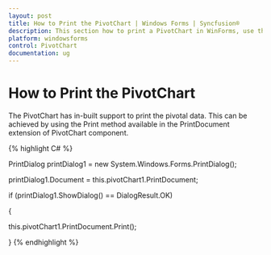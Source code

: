 ```yaml
---
layout: post
title: How to Print the PivotChart | Windows Forms | Syncfusion®
description: This section how to print a PivotChart in WinForms, use the PrintDocument component. Render the chart to a bitmap and send it to the printer for output.
platform: windowsforms
control: PivotChart
documentation: ug
---
```


# How to Print the PivotChart

The PivotChart has in-built support to print the pivotal data. This can be achieved by using the Print method available in the PrintDocument extension of PivotChart component.

{% highlight C# %}




 

PrintDialog printDialog1 = new System.Windows.Forms.PrintDialog();

 

printDialog1.Document = this.pivotChart1.PrintDocument;

if (printDialog1.ShowDialog() == DialogResult.OK)

{

  this.pivotChart1.PrintDocument.Print();

}
{% endhighlight %}
 